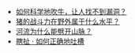+ [如何科学地吹牛，让人找不到漏洞？](https://daily.zhihu.com/story/9780356)
+ [猪的战斗力在野外属于什么水平？](https://daily.zhihu.com/story/9780320)
+ [河流为什么能劈开山脉？](https://daily.zhihu.com/story/9780327)
+ [瞎扯 · 如何正确地吐槽](https://daily.zhihu.com/story/9780345)
